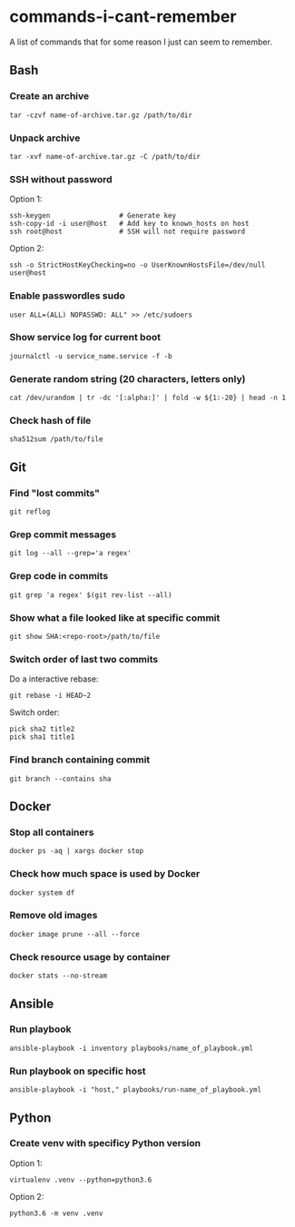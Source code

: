 # commands-i-cant-remember
A list of commands that for some reason I just can seem to remember.

## Bash
### Create an archive
```
tar -czvf name-of-archive.tar.gz /path/to/dir
```

### Unpack archive
```
tar -xvf name-of-archive.tar.gz -C /path/to/dir
```  

### SSH without password
Option 1:
```
ssh-keygen                 # Generate key
ssh-copy-id -i user@host   # Add key to known_hosts on host
ssh root@host              # SSH will not require password
```

Option 2:
```
ssh -o StrictHostKeyChecking=no -o UserKnownHostsFile=/dev/null user@host
```

### Enable passwordles sudo
```
user ALL=(ALL) NOPASSWD: ALL" >> /etc/sudoers
```

### Show service log for current boot
```
journalctl -u service_name.service -f -b
```

### Generate random string (20 characters, letters only)
```
cat /dev/urandom | tr -dc '[:alpha:]' | fold -w ${1:-20} | head -n 1
```

### Check hash of file
```
sha512sum /path/to/file
```

## Git
### Find "lost commits"
```
git reflog
```

### Grep commit messages
```
git log --all --grep='a regex'
```

### Grep code in commits
```
git grep 'a regex' $(git rev-list --all)
```

### Show what a file looked like at specific commit
```
git show SHA:<repo-root>/path/to/file
```

### Switch order of last two commits
Do a interactive rebase:
```
git rebase -i HEAD~2
```
Switch order:
```
pick sha2 title2
pick sha1 title1
```

### Find branch containing commit
```
git branch --contains sha 
```

## Docker
### Stop all containers
```
docker ps -aq | xargs docker stop
```

### Check how much space is used by Docker
```
docker system df
```

### Remove old images
```
docker image prune --all --force
```

### Check resource usage by container
```
docker stats --no-stream
```

## Ansible
### Run playbook
```
ansible-playbook -i inventory playbooks/name_of_playbook.yml
```

### Run playbook on specific host
```
ansible-playbook -i "host," playbooks/run-name_of_playbook.yml
```

## Python
### Create venv with specificy Python version
Option 1:
```
virtualenv .venv --python=python3.6
```

Option 2:
```
python3.6 -m venv .venv
```
